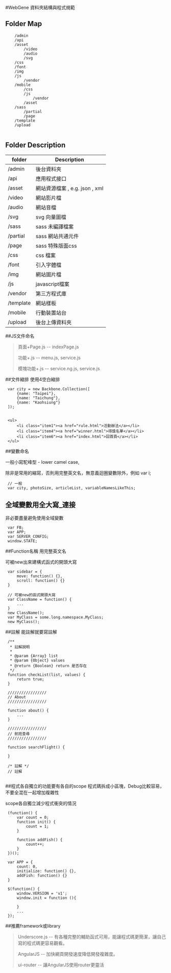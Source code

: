 #WebGene 資料夾結構與程式規範


## Folder Map

```	
	/admin     
	/api
	/asset
		/video
		/audio
		/svg
	/css
	/font
	/img
	/js
		/vendor
	/mobile
		/css
		/js
			/vendor
		/asset
	/sass
		/partial
		/page
	/template
	/upload	
	
```


## Folder Description

folder              |    Description   
--------------------|-------------------------------
/admin              |  後台資料夾
/api                |  應用程式接口
/asset              |  網站資源檔案 , e.g. json , xml 
/video              |  網站影片檔
/audio              |  網站音檔
/svg                |  svg 向量圖檔
/sass               |  sass 未編譯檔案
/partial            |  sass 網站共通元件
/page               |  sass 特殊版面css
/css                |  css 檔案
/font               |  引入字體檔 
/img                |  網站圖片檔
/js                 |  javascript檔案
/vendor             |  第三方程式庫
/template           |  網站樣板
/mobile             |  行動裝置站台
/upload             |  後台上傳資料夾


        

##JS文件命名
> 頁面+Page.js -- indexPage.js
>
> 功能+.js -- menu.js, service.js
>
> 模塊功能+.js -- service.ng.js, service.js


##文件縮排
使用4空白縮排

```
 var city = new Backbone.Collection([
     {name: "Taipei"},
     {name: "Taichung"},
     {name: "Kaohsiung"}
 ]);
 

 <ul>
     <li class="item1"><a href="rule.html">活動辦法</a></li>
     <li class="item4"><a href="winner.html">得獎名單</a></li>
     <li class="item6"><a href="index.html">回首頁</a></li>
 </ul>
```

##變數命名

一般小寫駝峰型 - lower camel case,

除非是常用的縮寫，否則用完整英文名，無意義迴圈變數除外，例如 var i;

```
 // 一般
 var city, photoSize, articleList, variableNamesLikeThis;
```

## 全域變數用全大寫_連接
非必要盡量避免使用全域變數

```
 var FB;
 var APP;
 var SERVER_CONFIG;
 window.STATE;
```

##Function名稱
用完整英文名

可被new出來建構式函式的開頭大寫

```
 var sidebar = {
     move: function() {},
     scroll: function() {}
 }
 
 // 可被new的函式開頭大寫
 var ClassName = function() {
     ...
 }
 new ClassName();
 var MyClass = some.long.namespace.MyClass;
 new MyClass();
```

##註解
能註解就要寫註解

```
 /**
  * 註解說明
  *
  * @param {Array} list
  * @param {Object} values
  * @return {Boolean} return 是否存在
  */
 function checkList(list, values) {
     return true;
 }
 
 /////////////////
 // About 
 /////////////////
 
 function about() {
     ...
 }
 
 /////////////////
 // 航班查尋 
 /////////////////
 
 function searchFlight() {
 
 }
 
 /* 註解 */
 // 註解
 
```

##程式各自獨立的功能要有各自的scope
程式碼拆成小區塊，Debug比較容易，不要全混在一起增加複雜性

scope各自獨立減少程式衝突的情況

```
 (function() {
     var count = 0;
     function init() {
         count = 1;
     }
     
     function addFish() {
         count++;
     }
 })();
 
 var APP = {
     count: 0,
     initialize: function() {},
     addFish: function() {}
 }
 
 $(function() {
     window.VERSION = 'v1';
     window.init = function (){
     
     }
     ...
 });
```

##推薦framework或library
> Underscore.js -- 有各種完整的輔助函式可用，能讓程式碼更簡潔，讓自己寫的程式碼更容易觀看。
>
> AngularJS -- 加快網頁開發速度降低開發複雜度。
>
> ui-router -- 讓AngularJS使用router更靈活

